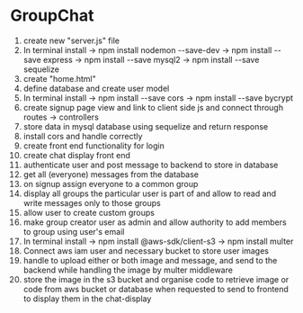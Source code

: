 # GroupChat
1. create new "server.js" file
2. In terminal install 
-> npm install nodemon --save-dev
-> npm install --save express
-> npm install --save mysql2
-> npm install --save sequelize
3. create "home.html"
4. define database and create user model
5. In terminal install
-> npm install --save cors
-> npm install --save bycrypt
6. create signup page view and link to client side js and connect through routes -> controllers
7. store data in mysql database using sequelize and return response 
8. install cors and handle correctly
9. create front end functionality for login
10. create chat display front end 
11. authenticate user and post message to backend to store in database 
12. get all (everyone) messages from the database
13. on signup assign everyone to a common group
14. display all groups the particular user is part of and allow to read and write messages only to those groups
15. allow user to create custom groups 
16. make group creator user as admin and allow authority to add members to group using user's email
17. In terminal install 
-> npm install @aws-sdk/client-s3
-> npm install multer 
18. Connect aws iam user and necessary bucket to store user images
19. handle to upload either or both image and message, and send to the backend while handling the image by multer middleware
20. store the image in the s3 bucket and organise code to retrieve image or code from aws bucket or database when requested to send to frontend to display them in the chat-display